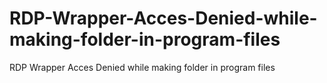 # RDP-Wrapper-Acces-Denied-while-making-folder-in-program-files
RDP Wrapper Acces Denied while making folder in program files

